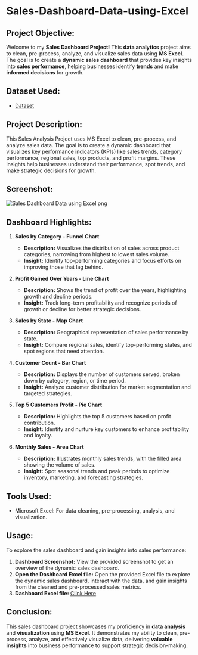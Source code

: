 # Sales-Dashboard-Data-using-Excel

## Project Objective:
Welcome to my **Sales Dashboard Project!** This **data analytics** project aims to clean, pre-process, analyze, and visualize sales data using **MS Excel**. The goal is to create a **dynamic sales dashboard** that provides key insights into **sales performance**, helping businesses identify **trends** and make **informed decisions** for growth.

## Dataset Used:
- <a href="https://github.com/sayaniketsaini24/Sales-Dashboard-Data-using-Excel/blob/main/salesdata.csv">Dataset</a>

## Project Description:
This Sales Analysis Project uses MS Excel to clean, pre-process, and analyze sales data. The goal is to create a dynamic dashboard that visualizes key performance indicators (KPIs) like sales trends, category performance, regional sales, top products, and profit margins. These insights help businesses understand their performance, spot trends, and make strategic decisions for growth.

## Screenshot:
![Sales Dashboard Data using Excel png](https://github.com/user-attachments/assets/7f69b4c2-3fee-47e4-af85-b1e4560cad7a)


## Dashboard Highlights:
1. **Sales by Category - Funnel Chart**
   - **Description:** Visualizes the distribution of sales across product categories, narrowing from highest to lowest sales volume.
   - **Insight:** Identify top-performing categories and focus efforts on improving those that lag behind.
  
2. **Profit Gained Over Years - Line Chart**
   - **Description:** Shows the trend of profit over the years, highlighting growth and decline periods.
   - **Insight:** Track long-term profitability and recognize periods of growth or decline for better strategic decisions.

3. **Sales by State - Map Chart**
   - **Description:** Geographical representation of sales performance by state.
   - **Insight:** Compare regional sales, identify top-performing states, and spot regions that need attention.
  
4. **Customer Count - Bar Chart**
   - **Description:** Displays the number of customers served, broken down by category, region, or time period.
   - **Insight:** Analyze customer distribution for market segmentation and targeted strategies.

5. **Top 5 Customers Profit - Pie Chart**
   - **Description:** Highlights the top 5 customers based on profit contribution.
   - **Insight:** Identify and nurture key customers to enhance profitability and loyalty.

6. **Monthly Sales - Area Chart**
   - **Description:** Illustrates monthly sales trends, with the filled area showing the volume of sales.
   - **Insight:** Spot seasonal trends and peak periods to optimize inventory, marketing, and forecasting strategies.

## Tools Used:
- Microsoft Excel: For data cleaning, pre-processing, analysis, and visualization.

## Usage:
To explore the sales dashboard and gain insights into sales performance:
1. **Dashboard Screenshot:** View the provided screenshot to get an overview of the dynamic sales dashboard.
2. **Open the Dashboard Excel file:** Open the provided Excel file to explore the dynamic sales dashboard, interact with the data, and gain insights from the cleaned and pre-processed sales metrics.
3. **Dashboard Excel file:** <a href="https://github.com/sayaniketsaini24/Sales-Dashboard-Data-using-Excel/blob/main/Sales%20Dashboard%20Data%20using%20Excel.xlsx">Clink Here</a>

## Conclusion:
This sales dashboard project showcases my proficiency in **data analysis** and **visualization** using **MS Excel**. It demonstrates my ability to clean, pre-process, analyze, and effectively visualize data, delivering **valuable insights** into business performance to support strategic decision-making.
